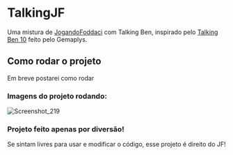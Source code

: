 # TalkingJF

Uma mistura de <a href="https://www.youtube.com/c/jogandofoddaci">JogandoFoddaci</a> com Talking Ben, inspirado pelo <a href="https://www.youtube.com/watch?v=KmYRrOgL94E&t">Talking Ben 10</a> feito pelo Gemaplys.

## Como rodar o projeto

Em breve postarei como rodar

### Imagens do projeto rodando:

![Screenshot_219](https://user-images.githubusercontent.com/113607857/192177314-953e30a9-5e5c-41e6-a0f8-a1e002208375.png)

### Projeto feito apenas por diversão!
Se sintam livres para usar e modificar o código, esse projeto é direito do JF!

